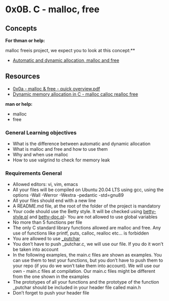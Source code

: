# 0x0B. C - malloc, free

## Concepts
**For thman or help:**

malloc
freeis project, we expect you to look at this concept:**
- [Automatic and dynamic allocation, malloc and free](./Concept_%20Automatic_and_dynamic_allocation_malloc_and_free_.pdf)

## Resources
- [0x0a - malloc & free - quick overview.pdf](./0x0a%20-%20malloc%20%26%20free%20-%20quick%20overview.pdf)
- [Dynamic memory allocation in C - malloc calloc realloc free](https://www.youtube.com/watch?v=xDVC3wKjS64)

**man or help:**
- malloc
- free

### General Learning objectives
* What is the difference between automatic and dynamic allocation
* What is malloc and free and how to use them
* Why and when use malloc
* How to use valgrind to check for memory leak

### Requirements General
- Allowed editors: vi, vim, emacs
- All your files will be compiled on Ubuntu 20.04 LTS using gcc, using the options -Wall -Werror -Wextra -pedantic -std=gnu89
- All your files should end with a new line
- A README.md file, at the root of the folder of the project is mandatory
- Your code should use the Betty style. It will be checked using [betty-style.pl](https://github.com/holbertonschool/Betty/blob/master/betty-style.pl) and [betty-doc.pl](https://github.com/holbertonschool/Betty/blob/master/betty-doc.pl)- You are not allowed to use global variables
- No more than 5 functions per file
- The only C standard library functions allowed are malloc and free. Any use of functions like printf, puts, calloc, realloc etc… is forbidden
- You are allowed to use [_putchar](https://github.com/holbertonschool/_putchar.c/blob/master/_putchar.c)
- You don’t have to push _putchar.c, we will use our file. If you do it won’t be taken into account
- In the following examples, the main.c files are shown as examples. You can use them to test your functions, but you don’t have to push them to your repo (if you do we won’t take them into account). We will use our own - main.c files at compilation. Our main.c files might be different from the one shown in the examples
- The prototypes of all your functions and the prototype of the function _putchar should be included in your header file called main.h
- Don’t forget to push your header file
  
